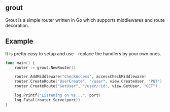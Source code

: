 ## grout
Grout is a simple router written in Go which supports middlewares and route decoration.

## Example
It is pretty easy to setup and use - replace the handlers by your own ones.
```Go
func main() {
    router := grout.NewRouter()

    router.AddMiddleware("CheckAccess", accessCheckMiddleware)
    router.CreateRoute("UserCreate", "/user", view.CreateUser, "PUT")
    router.CreateRoute("GetUser", "/user/:id", view.GetUser, "GET")

    log.Printf("Listening on %s...", port)
    log.Fatal(router.Serve(port))
}
```

